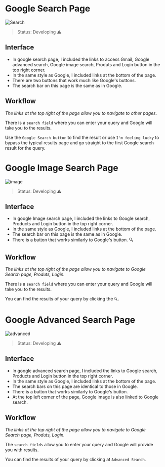<h1> Google Search Page</h1>

![Search](https://user-images.githubusercontent.com/69995288/163196165-d59f829f-ed6a-4303-9602-75c9ae8531a1.png)

> Status: Developing ⚠️

<h2> Interface </h2>

+ In google search page, I included the links to access Gmail, Google advanced search, Google image search, Produts and Login button in the top right corner.
+ In the same style as Google, I included links at the bottom of the page.
+ There are two buttons that work much like Google's buttons.
+ The search bar on this page is the same as in Google.

<h2> Workflow </h2>

 _The links at the top right of the page allow you to navigate to other pages._

There is a `search field` where you can enter your query and Google will take you to the results. 
 
 Use the `Google Search button` to find the result or use `I'm feeling lucky` to bypass the typical results page and go straight to the first Google search result for the query.  
<h1> Google Image Search Page </h1>

![image](https://user-images.githubusercontent.com/69995288/163200021-bd86e792-a3c2-4427-b410-feed60890d0a.png)

> Status: Developing ⚠️

<h2> Interface </h2>

+ In google Image search page, I included the links to Google search, Products and Login button in the top right corner.
+ In the same style as Google, I included links at the bottom of the page.
+ The search bar on this page is the same as in Google.
+ There is a button that works similarly to Google's button. 🔍

<h2> Workflow </h2>

 _The links at the top right of the page allow you to navigate to Google Search page, Produts, Login._

There is a `search field` where you can enter your query and Google will take you to the results. 
 
  You can find the results of your query by clicking the `🔍`. 

<h1> Google Advanced Search Page</h1>

![advanced](https://user-images.githubusercontent.com/69995288/163201972-e917ac47-de27-40c1-9aab-8a2b09b7711a.png)

> Status: Developing ⚠️

<h2> Interface </h2>

+ In google advanced search page, I included the links to Google search, Products and Login button in the top right corner.
+ In the same style as Google, I included links at the bottom of the page.
+ The search bars on this page are identical to those in Google.
+ There is a button that works similarly to Google's button.
+ At the top left corner of the page, Google image is also linked to Google search.

<h2> Workflow </h2>

 _The links at the top right of the page allow you to navigate to Google Search page, Produts, Login._

The `search fields` allow you to enter your query and Google will provide you with results.

  You can find the results of your query by clicking at `Advanced Search`. 
